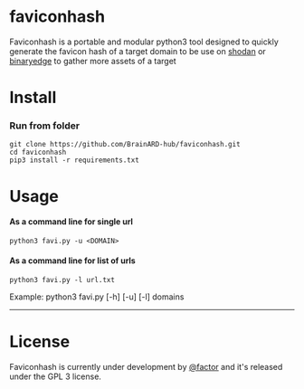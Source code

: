 # faviconhash

Faviconhash is a portable and modular python3 tool designed to quickly generate the favicon hash of a target domain to be use on [shodan](https://www.shodan.io/) or [binaryedge](https://www.binaryedge.io/) to gather more assets of a target

# Install

### Run from folder

```
git clone https://github.com/BrainARD-hub/faviconhash.git
cd faviconhash
pip3 install -r requirements.txt

```
# Usage

#### As a command line for single url

```
python3 favi.py -u <DOMAIN>

```
#### As a command line for list of urls

```
python3 favi.py -l url.txt

```
Example: python3 favi.py [-h] [-u] [-l] domains

--------------------------------------------------------------------------------


# License
Faviconhash is currently under development by [@factor](https://www.linkedin.com/in/ahmedfactor/) and it's released under the GPL 3 license.
